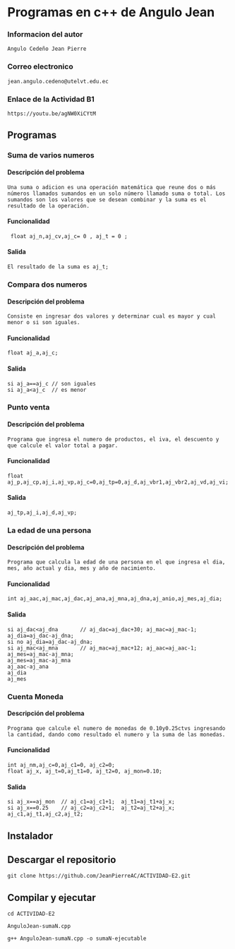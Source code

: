 # Programas en c++ de Angulo Jean
### Informacion del autor
`Angulo Cedeño Jean Pierre`
### Correo electronico
`jean.angulo.cedeno@utelvt.edu.ec`
### Enlace de la Actividad B1
`https://youtu.be/agNW0XiCYtM`

##  Programas
###  Suma de varios numeros
#### Descripción del problema
```
Una suma o adicion es una operación matemática que reune dos o más números llamados sumandos en un solo número llamado suma o total. Los sumandos son los valores que se desean combinar y la suma es el resultado de la operación.
```
#### Funcionalidad
```
 float aj_n,aj_cv,aj_c= 0 , aj_t = 0 ;
```
#### Salida
```
El resultado de la suma es aj_t;
```

### Compara dos numeros
#### Descripción del problema
```
Consiste en ingresar dos valores y determinar cual es mayor y cual menor o si son iguales.
```
#### Funcionalidad
```
float aj_a,aj_c;
```
#### Salida
```
si aj_a==aj_c // son iguales
si aj_a<aj_c  // es menor
```
###  Punto venta
#### Descripción del problema
```
Programa que ingresa el numero de productos, el iva, el descuento y que calcule el valor total a pagar.
```
#### Funcionalidad
```
float aj_p,aj_cp,aj_i,aj_vp,aj_c=0,aj_tp=0,aj_d,aj_vbr1,aj_vbr2,aj_vd,aj_vi;
```
#### Salida
```
aj_tp,aj_i,aj_d,aj_vp;
```
### La edad de una persona
#### Descripción del problema
```
Programa que calcula la edad de una persona en el que ingresa el dia, mes, año actual y dia, mes y año de nacimiento.
```
#### Funcionalidad
```
int aj_aac,aj_mac,aj_dac,aj_ana,aj_mna,aj_dna,aj_anio,aj_mes,aj_dia;
```
#### Salida
```
si aj_dac<aj_dna       // aj_dac=aj_dac+30; aj_mac=aj_mac-1; aj_dia=aj_dac-aj_dna;
si no aj_dia=aj_dac-aj_dna;
si aj_mac<aj_mna       // aj_mac=aj_mac+12; aj_aac=aj_aac-1; aj_mes=aj_mac-aj_mna;
aj_mes=aj_mac-aj_mna
aj_aac-aj_ana
aj_dia
aj_mes
```
###  Cuenta Moneda
#### Descripción del problema
```
Programa que calcule el numero de monedas de 0.10y0.25ctvs ingresando la cantidad, dando como resultado el numero y la suma de las monedas.
```
#### Funcionalidad
```
int aj_nm,aj_c=0,aj_c1=0, aj_c2=0;
float aj_x, aj_t=0,aj_t1=0, aj_t2=0, aj_mon=0.10;
```
#### Salida
```
si aj_x==aj_mon  // aj_c1=aj_c1+1;  aj_t1=aj_t1+aj_x;
si aj_x==0.25    // aj_c2=aj_c2+1;  aj_t2=aj_t2+aj_x;
aj_c1,aj_t1,aj_c2,aj_t2;
```
## Instalador
## Descargar el repositorio
```
git clone https://github.com/JeanPierreAC/ACTIVIDAD-E2.git
```
## Compilar y ejecutar
```
cd ACTIVIDAD-E2
```
```
AnguloJean-sumaN.cpp
```
```
g++ AnguloJean-sumaN.cpp -o sumaN-ejecutable
```

